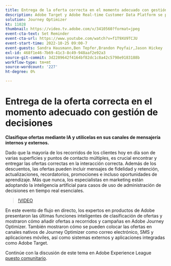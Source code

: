 ```yaml
---
title: Entrega de la oferta correcta en el momento adecuado con gestión de decisiones
description: Adobe Target y Adobe Real-time Customer Data Platform se pueden integrar para ofrecer una experiencia del cliente más personalizada. En este evento en directo, vea cómo la integración de estas dos plataformas puede ayudar a las empresas a recopilar datos en tiempo real y, a continuación, crear y probar experiencias segmentadas. Vea el proceso de extremo a extremo de esta potente capacidad en una demostración en directo.
solution: Journey Optimizer
kt: 11028
thumbnail: https://video.tv.adobe.com/v/3410560?format=jpeg
event-cta-text: Set Reminder
event-cta-url: https://www.youtube.com/watch?v=f1T9XU9TCJU
event-start-time: 2022-10-25 09:00-7
event-guests: Sandra Hausmann,Ben Tepfer,Brandon Poyfair,Jason Hickey
exl-id: 468f1e46-7b69-41c3-8c49-948aaf2e92a3
source-git-commit: 3d2289642f4164bf82dc1c8a42c5798e9183188b
workflow-type: tm+mt
source-wordcount: '227'
ht-degree: 0%

---
```


# Entrega de la oferta correcta en el momento adecuado con gestión de decisiones

**Clasifique ofertas mediante IA y utilícelas en sus canales de mensajería internos y externos.**

Dado que la mayoría de los recorridos de los clientes hoy en día son de varias superficies y puntos de contacto múltiples, es crucial encontrar y entregar las ofertas correctas en la interacción correcta. Además de los descuentos, las ofertas pueden incluir mensajes de fidelidad y retención, actualizaciones, recordatorios, promociones e incluso oportunidades de aprendizaje. Más que nunca, los especialistas en marketing están adoptando la inteligencia artificial para casos de uso de administración de decisiones en tiempo real esenciales.

>[!VIDEO](https://video.tv.adobe.com/v/3410560/?quality=12&learn=on)

En este evento de flujo en directo, los expertos en productos de Adobe presentaron las últimas funciones inteligentes de clasificación de ofertas y mostraron cómo añadir ofertas a recorridos y campañas en Adobe Journey Optimizer.  También mostraron cómo se pueden colocar las ofertas en canales nativos de Journey Optimizer como correo electrónico, SMS y aplicaciones móviles, así como sistemas externos y aplicaciones integradas como Adobe Target.

Continúe con la discusión de este tema en Adobe Experience League [puesto comunitario](https://experienceleaguecommunities.adobe.com/t5/journey-optimizer-discussions/experience-league-live-post-session-discussion-deliver-the-right/m-p/554802#M55).
